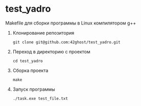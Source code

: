 # test_yadro

Makefile для сборки программы в Linux компилятором g++

1. Клонирование репозитория

    `git clone git@github.com:42ghost/test_yadro.git`
  
3. Переход в директорию с проектом
  
    `cd test_yadro`

4. Сборка проекта
  
    `make`

5. Запуск программы
  
    `./task.exe test_file.txt`

